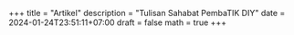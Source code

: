 +++
title = "Artikel"
description = "Tulisan Sahabat PembaTIK DIY"
date = 2024-01-24T23:51:11+07:00
draft = false
math = true
+++

